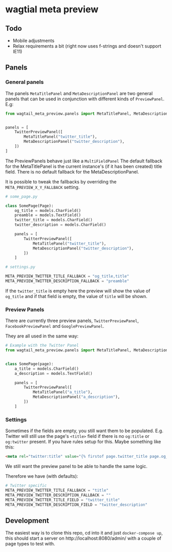 # wagtial meta preview

## Todo

- Mobile adjustments
- Relax requirements a bit (right now uses f-strings and doesn't support IE11)

## Panels

### General panels

The panels `MetaTitlePanel` and `MetaDescriptionPanel` are two general panels that can be used
in conjunction with different kinds of `PreviewPanel`. E.g:

```python
from wagtail_meta_preview.panels import MetaTitlePanel, MetaDescriptionPanel, TwitterPreviewPanel


panels = [
    TwitterPreviewPanel([
        MetaTitlePanel("twitter_title"),
        MetaDescriptionPanel("twitter_description"),
    ])
]
```

The PreviewPanels behave just like a `MultiFieldPanel`
The default fallback for the MetaTitlePanel is the current instance's (if it has been created)
title field.
There is no default fallback for the MetaDescriptionPanel.

It is possible to tweak the fallbacks by overriding the `META_PREVIEW_X_Y_FALLBACK` setting.

```python
# some_page.py

class SomePage(Page):
    og_title = models.CharField()
    preamble = models.TextField()
    twitter_title = models.CharField()
    twitter_description = models.CharField()

    panels = [
        TwitterPreviewPanel([
            MetaTitlePanel("twitter_title"),
            MetaDescriptionPanel("twitter_description"),
        ])
    ]

# settings.py

META_PREVIEW_TWITTER_TITLE_FALLBACK = "og_title,title"
META_PREVIEW_TWITTER_DESCRIPTION_FALLBACK = "preamble"
```

If the `twitter_title` is empty here the preview will show the value of `og_title` and if that field
is empty, the value of `title` will be shown.

### Preview Panels

There are currently three preview panels, `TwitterPreviewPanel`, `FacebookPreviewPanel` and `GooglePreviewPanel`.

They are all used in the same way:
```python
# Example with the Twitter Panel
from wagtail_meta_preview.panels import MetaTitlePanel, MetaDescriptionPanel, TwitterPreviewPanel


class SomePage(page):
    a_title = models.CharField()
    a_description = models.TextField()

    panels = [
        TwitterPreviewPanel([
            MetaTitlePanel("a_title"),
            MetaDescriptionPanel("a_description"),
        ])
    ]

```

### Settings

Sometimes if the fields are empty, you still want them to be populated. E.g. Twitter will still
use the page's `<title>` field if there is no `og:title` or `og:twitter` present. If you have rules setup for this. Maybe something like this:

```html
<meta rel="twitter:title" value="{% firstof page.twitter_title page.og_title page.title %}"
```

We still want the preview panel to be able to handle the same logic.

Therefore we have (with defaults):

```python
# Twitter specific
META_PREVIEW_TWITTER_TITLE_FALLBACK = "title"
META_PREVIEW_TWITTER_DESCRIPTION_FALLBACK = ""
META_PREVIEW_TWITTER_TITLE_FIELD = "twitter_title"
META_PREVIEW_TWITTER_DESCRIPTION_FIELD = "twitter_description"
```

## Development

The easiest way is to clone this repo, cd into it and just `docker-compose up`, this should
start a server on http://localhost:8080/admin/ with a couple of page types to test with.
